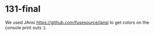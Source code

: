 # 131-final

We used JAnsi https://github.com/fusesource/jansi to get colors on the console print outs :).

